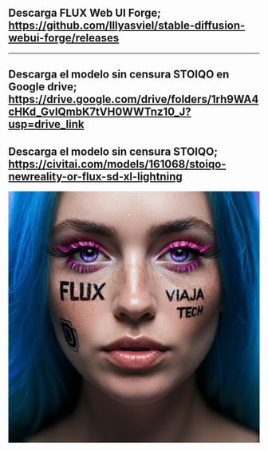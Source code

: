 Descarga FLUX Web UI Forge; 
https://github.com/lllyasviel/stable-diffusion-webui-forge/releases
----
----
Descarga el modelo sin censura STOIQO en Google drive;
https://drive.google.com/drive/folders/1rh9WA4cHKd_GvlQmbK7tVH0WWTnz10_J?usp=drive_link
----
Descarga el modelo sin censura STOIQO;
https://civitai.com/models/161068/stoiqo-newreality-or-flux-sd-xl-lightning
----
![](https://github.com/viajatech/FLUX/blob/main/image_fx_%20-%202024-10-07T032024.756.jpg)
